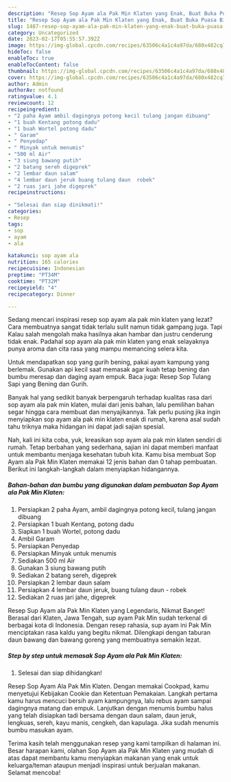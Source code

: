 ```yaml
---
description: "Resep Sop Ayam ala Pak Min Klaten yang Enak, Buat Buka Puasa Bisa Manjain Lidah"
title: "Resep Sop Ayam ala Pak Min Klaten yang Enak, Buat Buka Puasa Bisa Manjain Lidah"
slug: 1487-resep-sop-ayam-ala-pak-min-klaten-yang-enak-buat-buka-puasa-bisa-manjain-lidah
category: Uncategorized
date: 2023-02-17T05:55:57.392Z
image: https://img-global.cpcdn.com/recipes/63506c4a1c4a97da/680x482cq70/sop-ayam-ala-pak-min-klaten-foto-resep-utama.jpg
hideToc: false
enableToc: true
enableTocContent: false
thumbnail: https://img-global.cpcdn.com/recipes/63506c4a1c4a97da/680x482cq70/sop-ayam-ala-pak-min-klaten-foto-resep-utama.jpg
cover: https://img-global.cpcdn.com/recipes/63506c4a1c4a97da/680x482cq70/sop-ayam-ala-pak-min-klaten-foto-resep-utama.jpg
author: Admin
authorAv: notfound
ratingvalue: 4.1
reviewcount: 12
recipeingredient:
- "2 paha Ayam ambil dagingnya potong kecil tulang jangan dibuang"
- "1 buah Kentang potong dadu"
- "1 buah Wortel potong dadu"
- " Garam"
- " Penyedap"
- " Minyak untuk menumis"
- "500 ml Air"
- "3 siung bawang putih"
- "2 batang sereh digeprek"
- "2 lembar daun salam"
- "4 lembar daun jeruk buang tulang daun  robek"
- "2 ruas jari jahe digeprek"
recipeinstructions:

- "Selesai dan siap dinikmati!"
categories:
- Resep
tags:
- sop
- ayam
- ala

katakunci: sop ayam ala 
nutrition: 165 calories
recipecuisine: Indonesian
preptime: "PT34M"
cooktime: "PT32M"
recipeyield: "4"
recipecategory: Dinner

---
```



Sedang mencari inspirasi resep sop ayam ala pak min klaten yang lezat? Cara membuatnya sangat tidak terlalu sulit namun tidak gampang juga. Tapi Kalau salah mengolah maka hasilnya akan hambar dan justru cenderung tidak enak. Padahal sop ayam ala pak min klaten yang enak selayaknya punya aroma dan cita rasa yang mampu memancing selera kita.


Untuk mendapatkan sop yang gurih bening, pakai ayam kampung yang berlemak. Gunakan api kecil saat memasak agar kuah tetap bening dan bumbu meresap dan daging ayam empuk. Baca juga: Resep Sop Tulang Sapi yang Bening dan Gurih.

Banyak hal yang sedikit banyak berpengaruh terhadap kualitas rasa dari sop ayam ala pak min klaten, mulai dari jenis bahan, lalu pemilihan bahan segar hingga cara membuat dan menyajikannya. Tak perlu pusing jika ingin menyiapkan sop ayam ala pak min klaten enak di rumah, karena asal sudah tahu triknya maka hidangan ini dapat jadi sajian spesial.


Nah, kali ini kita coba, yuk, kreasikan sop ayam ala pak min klaten sendiri di rumah. Tetap berbahan yang sederhana, sajian ini dapat memberi manfaat untuk membantu menjaga kesehatan tubuh kita. Kamu bisa membuat Sop Ayam ala Pak Min Klaten memakai 12 jenis bahan dan 0 tahap pembuatan. Berikut ini langkah-langkah dalam menyiapkan hidangannya.

<!--inarticleads1-->

##### Bahan-bahan dan bumbu yang digunakan dalam pembuatan Sop Ayam ala Pak Min Klaten:

1. Persiapkan 2 paha Ayam, ambil dagingnya potong kecil, tulang jangan dibuang
1. Persiapkan 1 buah Kentang, potong dadu
1. Siapkan 1 buah Wortel, potong dadu
1. Ambil  Garam
1. Persiapkan  Penyedap
1. Persiapkan  Minyak untuk menumis
1. Sediakan 500 ml Air
1. Gunakan 3 siung bawang putih
1. Sediakan 2 batang sereh, digeprek
1. Persiapkan 2 lembar daun salam
1. Persiapkan 4 lembar daun jeruk, buang tulang daun - robek
1. Sediakan 2 ruas jari jahe, digeprek


Resep Sup Ayam ala Pak Min Klaten yang Legendaris, Nikmat Banget! Berasal dari Klaten, Jawa Tengah, sup ayam Pak Min sudah terkenal di berbagai kota di Indonesia. Dengan resep rahasia, sup ayam ini Pak Min menciptakan rasa kaldu yang begitu nikmat. Dilengkapi dengan taburan daun bawang dan bawang goreng yang membuatnya semakin lezat. 

<!--inarticleads2-->

##### Step by step untuk memasak Sop Ayam ala Pak Min Klaten:


1. Selesai dan siap dihidangkan!

Resep Sop Ayam Ala Pak Min Klaten. Dengan memakai Cookpad, kamu menyetujui Kebijakan Cookie dan Ketentuan Pemakaian. Langkah pertama kamu harus mencuci bersih ayam kampungnya, lalu rebus ayam sampai dagingnya matang dan empuk. Lanjutkan dengan menumis bumbu halus yang telah disiapkan tadi bersama dengan daun salam, daun jeruk, lengkuas, sereh, kayu manis, cengkeh, dan kapulaga. Jika sudah menumis bumbu masukan ayam. 

Terima kasih telah menggunakan resep yang kami tampilkan di halaman ini. Besar harapan kami, olahan Sop Ayam ala Pak Min Klaten yang mudah di atas dapat membantu kamu menyiapkan makanan yang enak untuk keluarga/teman ataupun menjadi inspirasi untuk berjualan makanan. Selamat mencoba!
